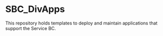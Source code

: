 # SBC_DivApps
This repository holds templates to deploy and maintain applications that support the Service BC.
